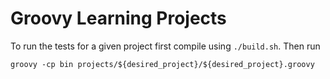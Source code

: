 # Groovy Learning Projects


To run the tests for a given project first compile using `./build.sh`. Then run
```
groovy -cp bin projects/${desired_project}/${desired_project}.groovy
```
